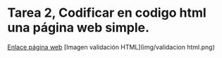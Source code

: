 # Tarea 2, Codificar en codigo html una página web simple.
[Enlace página web](https://cdn.rawgit.com/MarcosMon/tarea2/f8bf6d23/index.html)
[Imagen validación HTML](img/validacion html.png)
